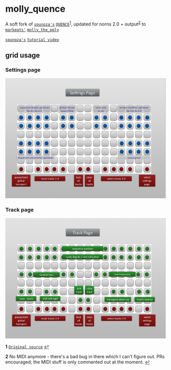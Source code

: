 # molly_quence

A soft fork of [`spunoza's`] [`QUENCE`]<sup id="a1">[1](#f1)</sup>, updated for norns 2.0 + output<sup id="a2">[2](#f2)</sup> to [`markeats'`] [`molly_the_poly`]

[`spunoza's`] [`tutorial video`]

## grid usage

### Settings page

![<#Settings page#>](<assets/settings_page.jpg>)

### Track page

![<#Track page#>](<assets/track_page.png>)

<b name="f1">1</b> [`Original source`] [↩](#a1)

<b name="f2">2</b> No MIDI anymore - there's a bad bug in there which I can't figure out. PRs encouraged;
                   the MIDI stuff is only commented out at the moment. [↩](#a2)

[`spunoza's`]: https://llllllll.co/u/spunoza/summary

[`QUENCE`]: https://llllllll.co/t/norns-code-review/14851/33?u=ground_state

[`markeats'`]: https://llllllll.co/u/markeats/summary

[`molly_the_poly`]: https://github.com/markwheeler/molly_the_poly

[`tutorial video`]: https://youtu.be/ogu7FdoMybw

[`Original source`]: https://gist.github.com/millxing/3b347fe7a69f72387fac0668871fca9f
